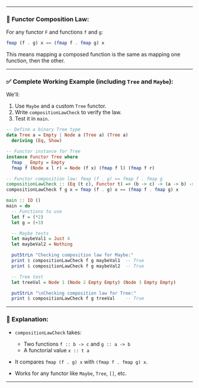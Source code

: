 
---

### 🧠 **Functor Composition Law**:

For any functor `F` and functions `f` and `g`:

```haskell
fmap (f . g) x == (fmap f . fmap g) x
```

This means mapping a composed function is the same as mapping one function, then the other.

---

### ✅ Complete Working Example (including `Tree` and `Maybe`):

We'll:

1. Use `Maybe` and a custom `Tree` functor.
2. Write `compositionLawCheck` to verify the law.
3. Test it in `main`.

```haskell
-- Define a binary Tree type
data Tree a = Empty | Node a (Tree a) (Tree a)
  deriving (Eq, Show)

-- Functor instance for Tree
instance Functor Tree where
  fmap _ Empty = Empty
  fmap f (Node x l r) = Node (f x) (fmap f l) (fmap f r)

-- Functor composition law: fmap (f . g) == fmap f . fmap g
compositionLawCheck :: (Eq (t c), Functor t) => (b -> c) -> (a -> b) -> t a -> Bool
compositionLawCheck f g x = fmap (f . g) x == (fmap f . fmap g) x

main :: IO ()
main = do
  -- Functions to use
  let f = (*2)
  let g = (+3)

  -- Maybe tests
  let maybeVal1 = Just 4
  let maybeVal2 = Nothing

  putStrLn "Checking composition law for Maybe:"
  print $ compositionLawCheck f g maybeVal1  -- True
  print $ compositionLawCheck f g maybeVal2  -- True

  -- Tree test
  let treeVal = Node 1 (Node 2 Empty Empty) (Node 3 Empty Empty)

  putStrLn "\nChecking composition law for Tree:"
  print $ compositionLawCheck f g treeVal    -- True
```

---

### 🧪 Explanation:

* `compositionLawCheck` takes:

  * Two functions `f :: b -> c` and `g :: a -> b`
  * A functorial value `x :: t a`
* It compares `fmap (f . g) x` with `(fmap f . fmap g) x`.
* Works for any functor like `Maybe`, `Tree`, `[]`, etc.

---

